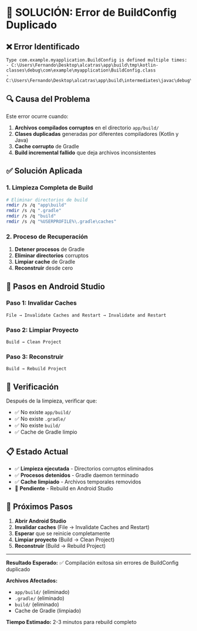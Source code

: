 # 🚨 SOLUCIÓN: Error de BuildConfig Duplicado

## ❌ Error Identificado

```
Type com.example.myapplication.BuildConfig is defined multiple times:
- C:\Users\Fernando\Desktop\alcatras\app\build\tmp\kotlin-classes\debug\com\example\myapplication\BuildConfig.class
- C:\Users\Fernando\Desktop\alcatras\app\build\intermediates\javac\debug\classes\com\example\myapplication\BuildConfig.class
```

## 🔍 Causa del Problema

Este error ocurre cuando:
1. **Archivos compilados corruptos** en el directorio `app/build/`
2. **Clases duplicadas** generadas por diferentes compiladores (Kotlin y Java)
3. **Cache corrupto** de Gradle
4. **Build incremental fallido** que deja archivos inconsistentes

## ✅ Solución Aplicada

### 1. **Limpieza Completa de Build**
```bash
# Eliminar directorios de build
rmdir /s /q "app\build"
rmdir /s /q ".gradle" 
rmdir /s /q "build"
rmdir /s /q "%USERPROFILE%\.gradle\caches"
```

### 2. **Proceso de Recuperación**
1. **Detener procesos** de Gradle
2. **Eliminar directorios** corruptos
3. **Limpiar cache** de Gradle
4. **Reconstruir** desde cero

## 🎯 Pasos en Android Studio

### Paso 1: Invalidar Caches
```
File → Invalidate Caches and Restart → Invalidate and Restart
```

### Paso 2: Limpiar Proyecto
```
Build → Clean Project
```

### Paso 3: Reconstruir
```
Build → Rebuild Project
```

## 🔧 Verificación

Después de la limpieza, verificar que:
- ✅ No existe `app/build/`
- ✅ No existe `.gradle/`
- ✅ No existe `build/`
- ✅ Cache de Gradle limpio

## 📋 Estado Actual

- ✅ **Limpieza ejecutada** - Directorios corruptos eliminados
- ✅ **Procesos detenidos** - Gradle daemon terminado
- ✅ **Cache limpiado** - Archivos temporales removidos
- 🔄 **Pendiente** - Rebuild en Android Studio

## 🚀 Próximos Pasos

1. **Abrir Android Studio**
2. **Invalidar caches** (File → Invalidate Caches and Restart)
3. **Esperar** que se reinicie completamente
4. **Limpiar proyecto** (Build → Clean Project)
5. **Reconstruir** (Build → Rebuild Project)

---

**Resultado Esperado:** ✅ Compilación exitosa sin errores de BuildConfig duplicado

**Archivos Afectados:** 
- `app/build/` (eliminado)
- `.gradle/` (eliminado) 
- `build/` (eliminado)
- Cache de Gradle (limpiado)

**Tiempo Estimado:** 2-3 minutos para rebuild completo

